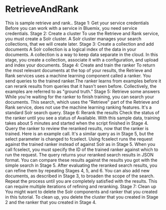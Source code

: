 # RetrieveAndRank

This is sample retrieve and rank..
Stage 1: Get your service credentials
Before you can work with a service in Bluemix, you need service credentials. 
Stage 2: Create a cluster
To use the Retrieve and Rank service, you must create a Solr cluster. A Solr cluster manages your search collections, that we will create later.
Stage 3: Create a collection and add documents
A Solr collection is a logical index of the data in your documents. A collection is a way to keep data separate in the cloud. In this stage, you create a collection, associate it with a configuration, and upload and index your documents.
Stage 4: Create and train the ranker
To return the most relevant documents at the top of your results, the Retrieve and Rank services uses a machine learning component called a ranker. You send queries to the trained ranker.The ranker learns from examples before it can rerank results from queries that it hasn't seen before. Collectively, the examples are referred to as "ground truth."
Stage 5: Retrieve some answers
While you're waiting for the ranker to finish training, you can search your documents. This search, which uses the "Retrieve" part of the Retrieve and Rank service, does not use the machine learning ranking features. It's a standard Solr search query.
Stage 6: Rerank the results
Check the status of the ranker until you see a status of Available. With this sample data, training takes about 5 minutes and started when the script finished in Stage 4.
Query the ranker to review the reranked results, now that the ranker is trained.
Here is an example call. It's a similar query as in Stage 5, but the select parameter is changed to fcselect. Using fcselect runs the request against the trained ranker instead of against Solr as in Stage 5. When you call fcselect, you must specify the ID of the trained ranker against which to run the request.
The query returns your reranked search results in JSON format. You can compare these results against the results you got with the simple search in Stage 5.
After evaluating the reranked search results, you can refine them by repeating Stages 4, 5, and 6. You can also add new documents, as described in Stage 3, to broaden the scope of the search. Repeat the process until you are completely satisfied with the results. This can require multiple iterations of refining and reranking.
Stage 7: Clean up
You might want to delete the Solr components and ranker that you created in this tutorial. To clean up, you delete the cluster that you created in Stage 2 and the ranker that you created in Stage 4.
